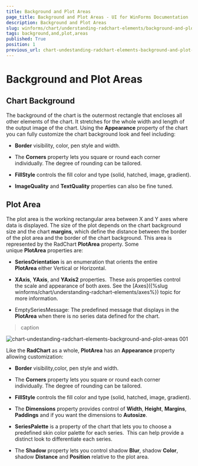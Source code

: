 ```yaml
---
title: Background and Plot Areas
page_title: Background and Plot Areas - UI for WinForms Documentation
description: Background and Plot Areas
slug: winforms/chart/understanding-radchart-elements/background-and-plot-areas
tags: background,and,plot,areas
published: True
position: 1
previous_url: chart-undestanding-radchart-elements-background-and-plot-areas
---
```


# Background and Plot Areas



## Chart Background

The background of the chart is the outermost rectangle that encloses all other elements of the chart. It stretches for the whole width and length of the output image of the chart. Using the __Appearance__ property of the chart you can fully customize the chart background look and feel including: 

* __Border__
             visibility, color, pen style and width. 

* The __Corners__ property lets you square or round each corner individually. The degree of rounding can be tailored. 


* __FillStyle__ controls the fill color and type (solid, hatched, image, gradient). 


* __ImageQuality__ and __TextQuality__ properties can also be fine tuned.

## Plot Area

The plot area is the working rectangular area between X and Y axes where data is displayed. The size of the plot depends on the chart background size and the chart __margins__, which define the distance between the border of the plot area and the border of the chart background. This area is represented by the RadChart __PlotArea__ property. Some unique __PlotArea__ properties are:

* __SeriesOrientation__ is an enumeration that orients the entire __PlotArea__ either Vertical or Horizontal. 


* __XAxis__, __YAxis__, and __YAxis2__ properties.  These axis properties control the scale and appearance of both axes. See the [Axes]({%slug winforms/chart/understanding-radchart-elements/axes%}) topic for more information. 


* EmptySeriesMessage: The predefined message that displays in the __PlotArea__ when there is no series data defined for the chart. 

>caption 

![chart-undestanding-radchart-elements-background-and-plot-areas 001](images/chart-undestanding-radchart-elements-background-and-plot-areas001.png)

Like the __RadChart__ as a whole, __PlotArea__ has an __Appearance__ property allowing customization:

* __Border__ 
            visibility,color, pen style and width. 

* The __Corners__ property lets you square or round each corner individually. The degree of rounding can be tailored. 


* __FillStyle__ controls the fill color and type (solid, hatched, image, gradient). 


* The __Dimensions__ property provides control of __Width__, __Height__, __Margins__, __Paddings__ and if you want the dimensions to __Autosize__.

* __SeriesPalette__ is a property of the chart that lets you to choose a predefined skin color palette for each series.  This can help provide a distinct look to differentiate each series. 


* The __Shadow__ property lets you control shadow __Blur__, shadow __Color__, shadow __Distance__ and __Position__ relative to the plot area.
